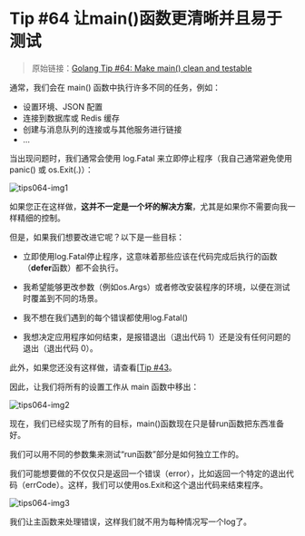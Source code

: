 # Tip #64 让main()函数更清晰并且易于测试

>  原始链接：[Golang Tip #64: Make main() clean and testable](https://twitter.com/func25/status/1774789214498062751)
>

通常，我们会在 main() 函数中执行许多不同的任务，例如：

- 设置环境、JSON 配置
- 连接到数据库或 Redis 缓存
- 创建与消息队列的连接或与其他服务进行链接
- …

当出现问题时，我们通常会使用 log.Fatal 来立即停止程序（我自己通常避免使用 panic() 或 os.Exit(.)）：

![tips064-img1](./images/064/tips064-img1.png)

如果您正在这样做，**这并不一定是一个坏的解决方案**，尤其是如果你不需要向我一样精细的控制。

但是，如果我们想要改进它呢？以下是一些目标：

- 立即使用log.Fatal停止程序，这意味着那些应该在代码完成后执行的函数（**defer**函数）都不会执行。

- 我希望能够更改参数（例如os.Args）或者修改安装程序的环境，以便在测试时覆盖到不同的场景。

- 我不想在我们遇到的每个错误都使用log.Fatal()

- 我想决定应用程序如何结束，是报错退出（退出代码 1）还是没有任何问题的退出（退出代码 0）。

此外，如果您还没有这样做，请查看[[Tip #43](./043.md)。

因此，让我们将所有的设置工作从 main 函数中移出：

![tips064-img2](./images/064/tips064-img2.png)

现在，我们已经实现了所有的目标，main()函数现在只是替run函数把东西准备好。

我们可以用不同的参数集来测试“run函数”部分是如何独立工作的。

我们可能想要做的不仅仅只是返回一个错误（error），比如返回一个特定的退出代码（errCode）。这样，我们可以使用os.Exit和这个退出代码来结束程序。

![tips064-img3](./images/064/tips064-img3.png)

我们让主函数来处理错误，这样我们就不用为每种情况写一个log了。